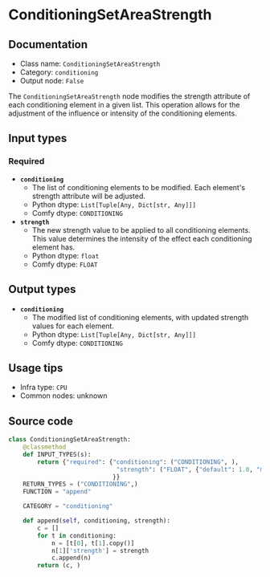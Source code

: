 # ConditioningSetAreaStrength
## Documentation
- Class name: `ConditioningSetAreaStrength`
- Category: `conditioning`
- Output node: `False`

The `ConditioningSetAreaStrength` node modifies the strength attribute of each conditioning element in a given list. This operation allows for the adjustment of the influence or intensity of the conditioning elements.
## Input types
### Required
- **`conditioning`**
    - The list of conditioning elements to be modified. Each element's strength attribute will be adjusted.
    - Python dtype: `List[Tuple[Any, Dict[str, Any]]]`
    - Comfy dtype: `CONDITIONING`
- **`strength`**
    - The new strength value to be applied to all conditioning elements. This value determines the intensity of the effect each conditioning element has.
    - Python dtype: `float`
    - Comfy dtype: `FLOAT`
## Output types
- **`conditioning`**
    - The modified list of conditioning elements, with updated strength values for each element.
    - Python dtype: `List[Tuple[Any, Dict[str, Any]]]`
    - Comfy dtype: `CONDITIONING`
## Usage tips
- Infra type: `CPU`
- Common nodes: unknown


## Source code
```python
class ConditioningSetAreaStrength:
    @classmethod
    def INPUT_TYPES(s):
        return {"required": {"conditioning": ("CONDITIONING", ),
                              "strength": ("FLOAT", {"default": 1.0, "min": 0.0, "max": 10.0, "step": 0.01}),
                             }}
    RETURN_TYPES = ("CONDITIONING",)
    FUNCTION = "append"

    CATEGORY = "conditioning"

    def append(self, conditioning, strength):
        c = []
        for t in conditioning:
            n = [t[0], t[1].copy()]
            n[1]['strength'] = strength
            c.append(n)
        return (c, )

```
